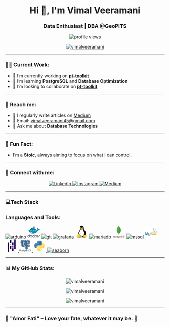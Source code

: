 <h1 align="center">Hi 👋, I'm Vimal Veeramani</h1>
<h3 align="center">Data Enthusiast | DBA @GeoPITS</h3>

<p align="center"> 
  <img src="https://komarev.com/ghpvc/?username=vimalveeramani&label=Profile%20views&color=0e75b6&style=flat" alt="profile views" /> 
</p>

<p align="center"> 
  <a href="https://github.com/ryo-ma/github-profile-trophy">
    <img src="https://github-profile-trophy.vercel.app/?username=vimalveeramani" alt="vimalveeramani" />
  </a> 
</p>

---

### 👨‍💻 Current Work:
- 🔭 I’m currently working on [**pt-toolkit**](https://github.com/vimalveeramani/Percona_ToolKit)
- 🌱 I’m learning **PostgreSQL** and **Database Optimization**
- 👯 I’m looking to collaborate on [**pt-toolkit**](https://github.com/vimalveeramani/Percona_ToolKit)

---

### 📑 Reach me:
- 📝 I regularly write articles on [Medium](https://medium.com/@vimalveeramani)
- 📧 Email: [vimalveeramani45@gmail.com](mailto:vimalveeramani45@gmail.com)
- 💬 Ask me about **Database Technologies**

---

### 🌱 Fun Fact:
- I’m a **Stoic**, always aiming to focus on what I can control.

---

### 📡 Connect with me:

<p align="center">
  <a href="https://www.linkedin.com/in/vimalveera/" target="_blank">
    <img src="https://raw.githubusercontent.com/rahuldkjain/github-profile-readme-generator/master/src/images/icons/Social/linked-in-alt.svg" alt="LinkedIn" height="30" width="40" />
  </a>
  <a href="https://instagram.com/vimal._.veeramani" target="_blank">
    <img src="https://raw.githubusercontent.com/rahuldkjain/github-profile-readme-generator/master/src/images/icons/Social/instagram.svg" alt="Instagram" height="30" width="40" />
  </a>
  <a href="https://medium.com/@vimalveeramani" target="_blank">
    <img src="https://raw.githubusercontent.com/rahuldkjain/github-profile-readme-generator/master/src/images/icons/Social/medium.svg" alt="Medium" height="30" width="40" />
  </a>
</p>

---

### 💻Tech Stack

<h3 align="left">Languages and Tools:</h3>
<p align="left"> 
  <a href="https://www.arduino.cc/" target="_blank" rel="noreferrer"> 
    <img src="https://cdn.worldvectorlogo.com/logos/arduino-1.svg" alt="arduino" width="40" height="40"/> 
  </a> 
  <a href="https://www.docker.com/" target="_blank" rel="noreferrer"> 
    <img src="https://raw.githubusercontent.com/devicons/devicon/master/icons/docker/docker-original-wordmark.svg" alt="docker" width="40" height="40"/> 
  </a> 
  <a href="https://git-scm.com/" target="_blank" rel="noreferrer"> 
    <img src="https://www.vectorlogo.zone/logos/git-scm/git-scm-icon.svg" alt="git" width="40" height="40"/> 
  </a> 
  <a href="https://grafana.com" target="_blank" rel="noreferrer"> 
    <img src="https://www.vectorlogo.zone/logos/grafana/grafana-icon.svg" alt="grafana" width="40" height="40"/> 
  </a> 
  <a href="https://www.linux.org/" target="_blank" rel="noreferrer"> 
    <img src="https://raw.githubusercontent.com/devicons/devicon/master/icons/linux/linux-original.svg" alt="linux" width="40" height="40"/> 
  </a> 
  <a href="https://mariadb.org/" target="_blank" rel="noreferrer"> 
    <img src="https://www.vectorlogo.zone/logos/mariadb/mariadb-icon.svg" alt="mariadb" width="40" height="40"/> 
  </a> 
  <a href="https://www.mongodb.com/" target="_blank" rel="noreferrer"> 
    <img src="https://raw.githubusercontent.com/devicons/devicon/master/icons/mongodb/mongodb-original-wordmark.svg" alt="mongodb" width="40" height="40"/> 
  </a> 
  <a href="https://www.microsoft.com/en-us/sql-server" target="_blank" rel="noreferrer"> 
    <img src="https://www.svgrepo.com/show/303229/microsoft-sql-server-logo.svg" alt="mssql" width="40" height="40"/> 
  </a> 
  <a href="https://www.mysql.com/" target="_blank" rel="noreferrer"> 
    <img src="https://raw.githubusercontent.com/devicons/devicon/master/icons/mysql/mysql-original-wordmark.svg" alt="mysql" width="40" height="40"/> 
  </a> 
  <a href="https://pandas.pydata.org/" target="_blank" rel="noreferrer"> 
    <img src="https://raw.githubusercontent.com/devicons/devicon/2ae2a900d2f041da66e950e4d48052658d850630/icons/pandas/pandas-original.svg" alt="pandas" width="40" height="40"/> 
  </a> 
  <a href="https://www.postgresql.org" target="_blank" rel="noreferrer"> 
    <img src="https://raw.githubusercontent.com/devicons/devicon/master/icons/postgresql/postgresql-original-wordmark.svg" alt="postgresql" width="40" height="40"/> 
  </a> 
  <a href="https://www.python.org" target="_blank" rel="noreferrer"> 
    <img src="https://raw.githubusercontent.com/devicons/devicon/master/icons/python/python-original.svg" alt="python" width="40" height="40"/> 
  </a> 
  <a href="https://seaborn.pydata.org/" target="_blank" rel="noreferrer"> 
    <img src="https://seaborn.pydata.org/_images/logo-mark-lightbg.svg" alt="seaborn" width="40" height="40"/> 
  </a> 
</p>

---

### 📊 My GitHub Stats:

<p align="center">
  <img src="https://github-readme-stats.vercel.app/api?username=vimalveeramani&show_icons=true&locale=en" alt="vimalveeramani" />
</p>

<p align="center">
  <img src="https://github-readme-streak-stats.herokuapp.com/?user=vimalveeramani&" alt="vimalveeramani" />
</p>

<p align="center">
  <img src="https://github-readme-stats.vercel.app/api/top-langs?username=vimalveeramani&show_icons=true&locale=en&layout=compact" alt="vimalveeramani" />
</p>

---

### 💬 "Amor Fati" – Love your fate, whatever it may be. 💫
